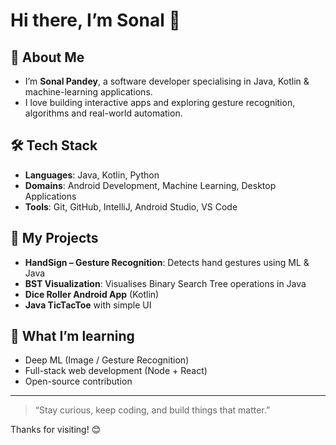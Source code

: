 # Hi there, I’m Sonal 👋

## 🚀 About Me
- I’m **Sonal Pandey**, a software developer specialising in Java, Kotlin & machine-learning applications.  
- I love building interactive apps and exploring gesture recognition, algorithms and real-world automation.

## 🛠 Tech Stack
- **Languages**: Java, Kotlin, Python  
- **Domains**: Android Development, Machine Learning, Desktop Applications  
- **Tools**: Git, GitHub, IntelliJ, Android Studio, VS Code  

## 🔭 My Projects
- **HandSign – Gesture Recognition**: Detects hand gestures using ML & Java  
- **BST Visualization**: Visualises Binary Search Tree operations in Java  
- **Dice Roller Android App** (Kotlin)  
- **Java TicTacToe** with simple UI  

## 🌱 What I’m learning
- Deep ML (Image / Gesture Recognition)  
- Full-stack web development (Node + React)  
- Open-source contribution  

---

> “Stay curious, keep coding, and build things that matter.”

Thanks for visiting! 😊
